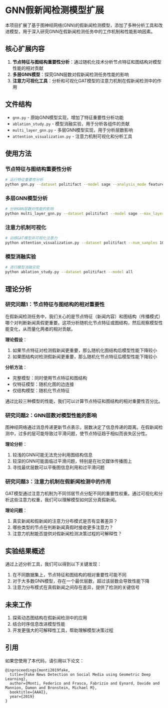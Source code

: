 # GNN假新闻检测模型扩展

本项目扩展了基于图神经网络(GNN)的假新闻检测模型，添加了多种分析工具和改进模型，用于深入研究GNN在假新闻检测任务中的工作机制和性能影响因素。

## 核心扩展内容

1. **节点特征与图结构重要性分析**：通过随机化技术分析节点特征和图结构对模型性能的相对贡献
2. **多层GNN模型**：探究GNN层数对假新闻检测任务性能的影响
3. **注意力可视化工具**：分析和可视化GAT模型的注意力机制在假新闻检测中的作用

## 文件结构

- `gnn.py` - 原始GNN模型实现，增加了特征重要性分析功能
- `ablation_study.py` - 模型消融实验，用于分析各组件的贡献
- `multi_layer_gnn.py` - 多层GNN模型实现，用于分析层数影响
- `attention_visualization.py` - 注意力机制可视化和分析工具

## 使用方法

### 节点特征与图结构重要性分析

```bash
# 运行特征重要性分析
python gnn.py --dataset politifact --model sage --analysis_mode feature_importance
```

### 多层GNN模型分析

```bash
# 分析GNN层数对性能的影响
python multi_layer_gnn.py --dataset politifact --model sage --max_layers 5
```

### 注意力机制可视化

```bash
# 训练GAT模型并可视化注意力
python attention_visualization.py --dataset politifact --num_samples 10
```

### 模型消融实验

```bash
# 进行模型消融实验
python ablation_study.py --dataset politifact --model all
```

## 理论分析

### 研究问题1：节点特征与图结构的相对重要性

在假新闻检测任务中，我们关心的是节点特征（新闻内容）和图结构（传播模式）哪个对判断新闻真假更重要。这项分析随机化节点特征或图结构，然后观察模型性能变化，从而量化两者的相对贡献。

**理论假设**：
1. 如果节点特征对检测假新闻更重要，那么随机化图结构后模型性能下降较小
2. 如果图结构对检测假新闻更重要，那么随机化节点特征后模型性能下降较小

**分析方法**：
- 完整模型：同时使用节点特征和图结构
- 仅特征模型：随机化图的边连接
- 仅结构模型：随机化节点特征

通过比较三种模型的性能，我们可以计算节点特征和图结构的相对重要性百分比。

### 研究问题2：GNN层数对模型性能的影响

图神经网络通过消息传递更新节点表示，层数决定了信息传递的距离。在假新闻检测中，过多的层可能导致过平滑问题，使节点特征趋于相似而丧失区分性。

**理论分析**：
1. 较浅的GNN可能无法充分利用图结构信息
2. 较深的GNN可能面临过平滑问题，特别是在社交媒体传播图上
3. 寻找最优层数可以平衡图信息利用和过平滑问题

### 研究问题3：注意力机制在假新闻检测中的作用

GAT模型通过注意力机制为不同邻居节点分配不同的重要性权重。通过可视化和分析这些注意力权重，我们可以理解模型如何区分真假新闻。

**理论问题**：
1. 真实新闻和假新闻的注意力分布模式是否有显著差异？
2. 哪些类型的节点在判断新闻真假时接收更多注意力？
3. 注意力机制能否提供对假新闻检测决策过程的可解释性？

## 实验结果概述

通过上述分析工具，我们可以得到以下关键发现：

1. 在不同数据集上，节点特征和图结构的相对重要性可能不同
2. 对于大多数GNN模型，存在一个最优层数，超过该层数会导致性能下降
3. 注意力分布模式在真假新闻之间存在差异，提供了检测的关键信号

## 未来工作

1. 探索动态图结构在假新闻检测中的应用
2. 结合时序信息改进模型性能
3. 开发更强大的可解释性工具，帮助理解模型决策过程

## 引用

如果您使用了本代码，请引用以下论文：

```
@inproceedings{monti2019fake,
  title={Fake News Detection on Social Media using Geometric Deep Learning},
  author={Monti, Federico and Frasca, Fabrizio and Eynard, Davide and Mannion, Damon and Bronstein, Michael M},
  booktitle={AAAI},
  year={2019}
}
``` 